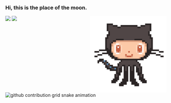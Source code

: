### Hi, this is the place of the moon.
<img height="240px" src="./github.gif" align="right"/>  

<img align="" height="215px" src="https://github-readme-stats.vercel.app/api?username=Moonlight-CHENG&include_all_commits=true" />
<img align="" height="100px" src="https://github-readme-stats.vercel.app/api/top-langs/?username=Moonlight-CHENG&hide_title=true&hide_border=true&layout=compact&bg_color=0,73FA79,73FDFF,D783FF&theme=graywhite&locale=cn" />

<picture>
  <source media="(prefers-color-scheme: dark)" srcset="https://raw.githubusercontent.com/Moonlight-CHENG/Moonlight-CHENG/output/github-contribution-grid-snake-dark.svg">
  <source media="(prefers-color-scheme: light)" srcset="https://raw.githubusercontent.com/Moonlight-CHENG/Moonlight-CHENG/output/github-contribution-grid-snake.svg">
  <img alt="github contribution grid snake animation" src="https://raw.githubusercontent.com/lMoonlight-CHENG/Moonlight-CHENG/output/github-contribution-grid-snake.svg">
</picture>



<!--
**Moonlight-CHENG/Moonlight-CHENG** is a ✨ _special_ ✨ repository because its `README.md` (this file) appears on your GitHub profile.

Here are some ideas to get you started:
there 👋
- 🔭 I’m currently working on ...
- 🌱 I’m currently learning ...
- 👯 I’m looking to collaborate on ...
- 🤔 I’m looking for help with ...
- 💬 Ask me about ...
- 📫 How to reach me: ...
- 😄 Pronouns: ...
- ⚡ Fun fact: ...
-->
